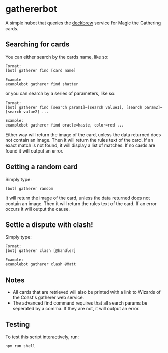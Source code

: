 # gathererbot

A simple hubot that queries the [deckbrew](https://deckbrew.com/api/) service for Magic the Gathering cards.

## Searching for cards

You can either search by the cards name, like so:

```
Format:
[bot] gatherer find [card name]

Example
examplebot gatherer find shatter
```

or you can search by a series of parameters, like so:

```
Format:
[bot] gatherer find [search param1]=[search value1], [search param2]=[search value2] ...

Example:
examplebot gatherer find oracle=haste, color=red ...

```

Either way will return the image of the card, unless the data returned does not contain an image. Then it will return the rules text of the card. If an exact match is not found, it will display a list of matches. If no cards are found it will output an error.

## Getting a random card

Simply type:

```
[bot] gatherer random
```

It will return the image of the card, unless the data returned does not contain an image. Then it will return the rules text of the card. If an error occurs it will output the cause.

## Settle a dispute with clash!

Simply type:

```
Format:
[bot] gatherer clash [@handler]

Example:
examplebot gatherer clash @Matt
```

## Notes

* All cards that are retrieved will also be printed with a link to Wizards of the Coast's gatherer web service.
* The advanced find command requires that all search params be seperated by a comma. If they are not, it will output an error.

## Testing

To test this script interactively, run:

```
npm run shell
```
